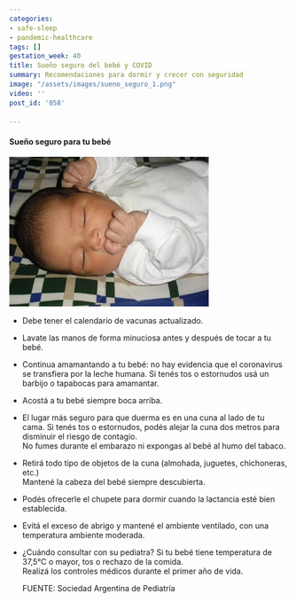 ```yaml
---
categories:
- safe-sleep
- pandemic-healthcare
tags: []
gestation_week: 40
title: Sueño seguro del bebé y COVID
summary: Recomendaciones para dormir y crecer con seguridad
image: "/assets/images/sueno_seguro_1.png"
video: ''
post_id: '058'

---
```

#### Sueño seguro para tu bebé

![](/assets/images/person-male-child-baby-muscle-nap-535925-pxhere-com.jpg)

* Debe tener el calendario de vacunas actualizado.
* Lavate las manos de forma minuciosa antes y después de tocar a tu bebé.
* Continua amamantando a tu bebé: no hay evidencia que el coronavirus se transfiera por la leche humana. Si tenés tos o estornudos usá un barbijo o tapabocas para amamantar.
* Acostá a tu bebé siempre boca arriba.
* El lugar más seguro para que duerma es en una cuna al lado de tu cama. Si tenés tos o estornudos, podés alejar la cuna dos metros para disminuir el riesgo de contagio.  
  No fumes durante el embarazo ni expongas al bebé al humo del tabaco.
* Retirá todo tipo de objetos de la cuna (almohada, juguetes, chichoneras, etc.)  
  Mantené la cabeza del bebé siempre descubierta.
* Podés ofrecerle el chupete para dormir cuando la lactancia esté bien establecida.
* Evitá el exceso de abrigo y mantené el ambiente ventilado, con una temperatura ambiente moderada. 
* ¿Cuándo consultar con su pediatra? Si tu bebé tiene temperatura de 37,5°C o mayor, tos o rechazo de la comida.  
  Realizá los controles médicos durante el primer año de vida.  
    
  FUENTE: Sociedad Argentina de Pediatría